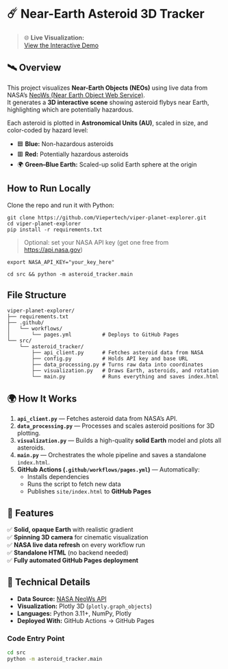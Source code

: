 # ☄️ Near-Earth Asteroid 3D Tracker

> 🌐 **Live Visualization:**  
> [View the Interactive Demo](https://viepertech.github.io/viper-planet-explorer//)

## 🛰️ Overview

This project visualizes **Near-Earth Objects (NEOs)** using live data from NASA’s [NeoWs (Near Earth Object Web Service)](https://api.nasa.gov/).  
It generates a **3D interactive scene** showing asteroid flybys near Earth, highlighting which are potentially hazardous.

Each asteroid is plotted in **Astronomical Units (AU)**, scaled in size, and color-coded by hazard level:

- 🟦 **Blue:** Non-hazardous asteroids  
- 🟥 **Red:** Potentially hazardous asteroids  
- 🌍 **Green–Blue Earth:** Scaled-up solid Earth sphere at the origin  

## How to Run Locally

Clone the repo and run it with Python:

```
git clone https://github.com/Viepertech/viper-planet-explorer.git
cd viper-planet-explorer
pip install -r requirements.txt
```

> Optional: set your NASA API key (get one free from https://api.nasa.gov)

`export NASA_API_KEY="your_key_here"`

`cd src && python -m asteroid_tracker.main`


## File Structure 

```
viper-planet-explorer/
├── requirements.txt
├── .github/
│   └── workflows/
│       └── pages.yml          # Deploys to GitHub Pages
└── src/
    └── asteroid_tracker/
        ├── api_client.py      # Fetches asteroid data from NASA
        ├── config.py          # Holds API key and base URL
        ├── data_processing.py # Turns raw data into coordinates
        ├── visualization.py   # Draws Earth, asteroids, and rotation
        └── main.py            # Runs everything and saves index.html
```

## 🌍 How It Works

1. **`api_client.py`** — Fetches asteroid data from NASA’s API.
2. **`data_processing.py`** — Processes and scales asteroid positions for 3D plotting.
3. **`visualization.py`** — Builds a high-quality **solid Earth** model and plots all asteroids.
4. **`main.py`** — Orchestrates the whole pipeline and saves a standalone `index.html`.
5. **GitHub Actions (`.github/workflows/pages.yml`)** — Automatically:
   - Installs dependencies  
   - Runs the script to fetch new data  
   - Publishes `site/index.html` to **GitHub Pages**

## 🧩 Features

✅ **Solid, opaque Earth** with realistic gradient  
✅ **Spinning 3D camera** for cinematic visualization  
✅ **NASA live data refresh** on every workflow run  
✅ **Standalone HTML** (no backend needed)  
✅ **Fully automated GitHub Pages deployment**

## 🧠 Technical Details

- **Data Source:** [NASA NeoWs API](https://api.nasa.gov/)  
- **Visualization:** Plotly 3D (`plotly.graph_objects`)  
- **Languages:** Python 3.11+, NumPy, Plotly  
- **Deployed With:** GitHub Actions → GitHub Pages  

### Code Entry Point
```bash
cd src
python -m asteroid_tracker.main
